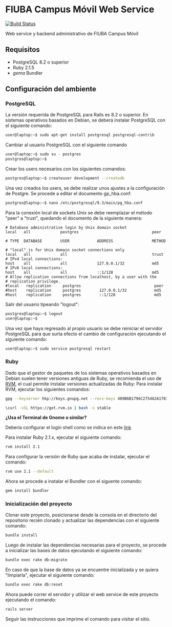 # FIUBA Campus Móvil Web Service
[![Build Status](https://travis-ci.org/ezeperez26/fiuba-campus-movil-ws.svg)](https://travis-ci.org/ezeperez26/fiuba-campus-movil-ws)

Web service y backend administrativo de FIUBA Campus Móvil

## Requisitos
* PostgreSQL 8.2 o superior
* Ruby 2.1.5
* *gema* Bundler

## Configuración del ambiente
### PostgreSQL
La versión requerida de PostgreSQL para Rails es 8.2 o superior.
En sistemas operativos basados en Debian, se deberá instalar PostgreSQL con el
siguiente comando:
```bash
user@laptop:~$ sudo apt-get install postgresql postgresql-contrib
```

Cambiar al usuario PostgreSQL con el siguiente comando
```bash
user@laptop:~$ sudo su - postgres
postgres@laptop:~$
```

Crear los users necesarios con los siguientes comandos:
```bash
postgres@laptop:~$ createuser development --createdb
```

Una vez creados los users, se debe realizar unos ajustes a la configuración de
Postgre. Se procede a editar el documento gp_hba.conf:
``` bash
postgres@laptop:~$ nano /etc/postgresql/9.3/main/pg_hba.conf
```

Para la conexión local de sockets Unix se debe reemplazar el método "peer" a
"trust", quedando el documento de la siguiente manera:
```
# Database administrative login by Unix domain socket
local   all             postgres                                peer

# TYPE  DATABASE        USER            ADDRESS                 METHOD

# "local" is for Unix domain socket connections only
local   all             all                                     trust
# IPv4 local connections:
host    all             all             127.0.0.1/32            md5
# IPv6 local connections:
host    all             all             ::1/128                 md5
# Allow replication connections from localhost, by a user with the
# replication privilege.
#local   replication     postgres                                peer
#host    replication     postgres        127.0.0.1/32            md5
#host    replication     postgres        ::1/128                 md5
```

Salir del usuario tipeando "logout":
```bash
postgres@laptop:~$ logout
user@laptop:~$
```
Una vez que haya regresado al propio usuario se debe reiniciar el servidor
PostgreSQL para que surta efecto el cambio de configuración ejecutando el
siguiente comando:
```bash
user@laptop:~$ sudo service postgresql restart
```

### Ruby
Dado que el gestor de paquetes de los sistemas operativos basados en Debian
suelen tener versiones antiguas de Ruby, se recomienda el uso de
[RVM](https://rvm.io/), el cual permite instalar versiones actualizadas de Ruby:
Para instalar RVM, ejecutar los siguientes comandos:
```bash
gpg --keyserver hkp://keys.gnupg.net --recv-keys 409B6B1796C275462A1703113804BB82D39DC0E3
```
```bash
\curl -sSL https://get.rvm.io | bash -s stable
```

**¿Usa el Terminal de Gnome o similar?**

Debería configurar el login shell como se indica en este
[link](https://rvm.io/integration/gnome-terminal)

Para instalar Ruby 2.1.x, ejecutar el siguiente comando:
```bash
rvm install 2.1
```

Para configurar la versión de Ruby que acaba de instalar, ejecutar el comando:
```bash
rvm use 2.1 --default
```

Ahora se procede a instalar el Bundler con el siguente comando:
```bash
gem install bundler
```

### Inicialización del proyecto
Clonar este proyecto, posicionarse desde la consola en el directorio del
repositorio recién clonado y actualizar las dependencias con el siguiente
comando:
```bash
bundle install
```

Luego de instalar las dependencias necesarias para el proyecto, se procede a
inicializar las bases de datos ejecutando el siguiente comando:
```bash
bundle exec rake db:migrate
```

En caso de que la base de datos ya se encuentre inicializada y se quiera
"limpiarla", ejecutar el siguiente comando:
```bash
bundle exec rake db:reset
```

Ahora puede correr el servidor y utilizar el web service de este proyecto
ejecutando el comando:
```bash
rails server
```

Seguir las instrucciones que imprime el comando para visitar el sitio.
